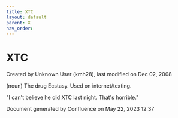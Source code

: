```yaml
---
title: XTC
layout: default
parent: X
nav_order:
---
```


# XTC

Created by  Unknown User (kmh28), last modified on Dec 02, 2008

(noun) The drug Ecstasy. Used on internet/texting.

&quot;I can't believe he did XTC last night. That's horrible.&quot; 

Document generated by Confluence on May 22, 2023 12:37


